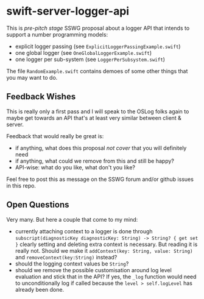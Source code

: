 # swift-server-logger-api

This is *pre-pitch stage* SSWG proposal about a logger API that intends to support a number programming models:

- explicit logger passing (see `ExplicitLoggerPassingExample.swift`)
- one global logger (see `OneGlobalLoggerExample.swift`)
- one logger per sub-system (see `LoggerPerSubsystem.swift`)

The file `RandomExample.swift` contains demoes of some other things that you may want to do.

## Feedback Wishes

This is really only a first pass and I will speak to the OSLog folks again to maybe get towards an API that's at least very similar between client & server.

Feedback that would really be great is:
- if anything, what does this proposal *not cover* that you will definitely need
- if anything, what could we remove from this and still be happy?
- API-wise: what do you like, what don't you like?

Feel free to post this as message on the SSWG forum and/or github issues in this repo.

## Open Questions

Very many. But here a couple that come to my mind:

- currently attaching context to a logger is done through `subscript(diagnosticKey diagnosticKey: String) -> String? { get set }`
  clearly setting and deleting extra context is necessary. But reading it is really not. Should we make it `addContext(key: String, value: String)` and `removeContext(key:String)` instead?
- should the logging context values be `String`?
- should we remove the possible customisation around log level evaluation and stick that in the API? If yes, the `_log` function would need to unconditionally log if called because the `level > self.logLevel` has already been done.
